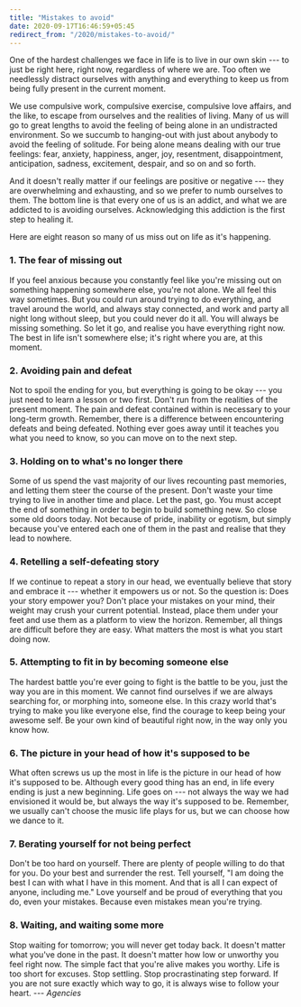```yaml
---
title: "Mistakes to avoid"
date: 2020-09-17T16:46:59+05:45
redirect_from: "/2020/mistakes-to-avoid/"
---
```


One of the hardest challenges we face in life is to live in our own skin --- to just be right here, right now, regardless of where we are. Too often we needlessly distract ourselves with anything and everything to keep us from being fully present in the current moment.

We use compulsive work, compulsive exercise, compulsive love affairs, and the like, to escape from ourselves and the realities of living. Many of us will go to great lengths to avoid the feeling of being alone in an undistracted environment. So we succumb to hanging-out with just about anybody to avoid the feeling of solitude. For being alone means dealing with our true feelings: fear, anxiety, happiness, anger, joy, resentment, disappointment, anticipation, sadness, excitement, despair, and so on and so forth.

And it doesn't really matter if our feelings are positive or negative --- they are overwhelming and exhausting, and so we prefer to numb ourselves to them. The bottom line is that every one of us is an addict, and what we are addicted to is avoiding ourselves. Acknowledging this addiction is the first step to healing it.

Here are eight reason so many of us miss out on life as it's happening.

### 1. The fear of missing out

If you feel anxious because you constantly feel like you're missing out on something happening somewhere else, you're not alone. We all feel this way sometimes. But you could run around trying to do everything, and travel around the world, and always stay connected, and work and party all night long without sleep, but you could never do it all. You will always be missing something. So let it go, and realise you have everything right now. The best in life isn't somewhere else; it's right where you are, at this moment.

### 2. Avoiding pain and defeat

Not to spoil the ending for you, but everything is going to be okay --- you just need to learn a lesson or two first. Don't run from the realities of the present moment. The pain and defeat contained within is necessary to your long-term growth. Remember, there is a difference between encountering defeats and being defeated. Nothing ever goes away until it teaches you what you need to know, so you can move on to the next step.

### 3. Holding on to what's no longer there

Some of us spend the vast majority of our lives recounting past memories, and letting them steer the course of the present. Don't waste your time trying to live in another time and place. Let the past, go. You must accept the end of something in order to begin to build something new. So close some old doors today. Not because of pride, inability or egotism, but simply because you've entered each one of them in the past and realise that they lead to nowhere.

### 4. Retelling a self-defeating story

If we continue to repeat a story in our head, we eventually believe that story and embrace it --- whether it empowers us or not. So the question is: Does your story empower you? Don't place your mistakes on your mind, their weight may crush your current potential. Instead, place them under your feet and use them as a platform to view the horizon. Remember, all things are difficult before they are easy. What matters the most is what you start doing now.

### 5. Attempting to fit in by becoming someone else

The hardest battle you're ever going to fight is the battle to be you, just the way you are in this moment. We cannot find ourselves if we are always searching for, or morphing into, someone else. In this crazy world that's trying to make you like everyone else, find the courage to keep being your awesome self. Be your own kind of beautiful right now, in the way only you know how.

### 6. The picture in your head of how it's supposed to be

What often screws us up the most in life is the picture in our head of how it's supposed to be. Although every good thing has an end, in life every ending is just a new beginning. Life goes on --- not always the way we had envisioned it would be, but always the way it's supposed to be. Remember, we usually can't choose the music life plays for us, but we can choose how we dance to it.

### 7. Berating yourself for not being perfect

Don't be too hard on yourself. There are plenty of people willing to do that for you. Do your best and surrender the rest. Tell yourself, "I am doing the best I can with what I have in this moment. And that is all I can expect of anyone, including me." Love yourself and be proud of everything that you do, even your mistakes. Because even mistakes mean you're trying.

### 8. Waiting, and waiting some more

Stop waiting for tomorrow; you will never get today back. It doesn't matter what you've done in the past. It doesn't matter how low or unworthy you feel right now. The simple fact that you're alive makes you worthy. Life is too short for excuses. Stop settling. Stop procrastinating step forward. If you are not sure exactly which way to go, it is always wise to follow your heart. --- *Agencies*
